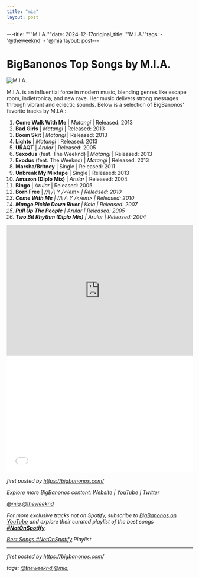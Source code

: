 ```yaml
---
title: "mia"
layout: post
---
```

---title: "' 'M.I.A.''"date: 2024-12-17original_title: "'M.I.A.'"tags:  - '[@theweeknd](/tags/theweeknd/)'  - '[@mia](/tags/mia/)'layout: post---<h1>BigBanonos Top Songs by M.I.A.</h1><img alt="M.I.A." src="https://media.npr.org/assets/img/2013/11/04/photo_mia_300rgb-1-_danielsannwald_wide-e0200636b14abb77fa4ea3cdf8da4baf9576e5a8.jpg" /> <p>M.I.A. is an influential force in modern music, blending genres like escape room, indietronica, and new rave. Her music delivers strong messages through vibrant and eclectic sounds. Below is a selection of BigBanonos' favorite tracks by M.I.A.:</p> <ol> <li><strong>Come Walk With Me</strong> | <em>Matangi</em> | Released: 2013</li> <li><strong>Bad Girls</strong> | <em>Matangi</em> | Released: 2013</li> <li><strong>Boom Skit</strong> | <em>Matangi</em> | Released: 2013</li> <li><strong>Lights</strong> | <em>Matangi</em> | Released: 2013</li> <li><strong>URAQT</strong> | <em>Arular</em> | Released: 2005</li> <li><strong>Sexodus</strong> (feat. The Weeknd) | <em>Matangi</em> | Released: 2013</li> <li><strong>Exodus</strong> (feat. The Weeknd) | <em>Matangi</em> | Released: 2013</li> <li><strong>Marsha/Britney</strong> | Single | Released: 2011</li> <li><strong>Unbreak My Mixtape</strong> | Single | Released: 2013</li> <li><strong>Amazon (Diplo Mix)</strong> | <em>Arular</em> | Released: 2004</li> <li><strong>Bingo</strong> | <em>Arular</em> | Released: 2005</li> <li><strong>Born Free</strong> | <em>/\/\ /\ Y /\</em> | Released: 2010</li> <li><strong>Come With Me</strong> | <em>/\/\ /\ Y /\</em> | Released: 2010</li> <li><strong>Mango Pickle Down River</strong> | <em>Kala</em> | Released: 2007</li> <li><strong>Pull Up The People</strong> | <em>Arular</em> | Released: 2005</li> <li><strong>Two Bit Rhythm (Diplo Mix)</strong> | <em>Arular</em> | Released: 2004</li></ol> <div> <iframe allow="autoplay; clipboard-write; encrypted-media; fullscreen; picture-in-picture" allowfullscreen="" frameborder="0" height="352" loading="lazy" src="https://open.spotify.com/embed/playlist/0ryXQwpR9Mw9Uy6gomsNNn?utm_source=generator" width="100%"></iframe></div> <div> <iframe allowfullscreen="" frameborder="0" height="315" src="//www.youtube.com/embed/cdBzN_UTgkk" width="100%"></iframe></div> <p>first posted by <a href="https://bigbanonos.com/">https://bigbanonos.com/</a></p> <div> <p>Explore more BigBanonos content: <a href="https://bigbanonos.com/">Website</a> | <a href="https://www.youtube.com/[@BigBanonos](/tags/BigBanonos/)">YouTube</a> | <a href="https://x.com/bigbanonos">Twitter</a></p></div> <!--Tags--><p>[@mia](/tags/mia/),[@theweeknd](/tags/theweeknd/)</p><!--Subscribe and Playlist Links--><div>    <p>For more exclusive tracks not on Spotify, subscribe to <a href="https://www.youtube.com/[@BigBanonos](/tags/BigBanonos/)" target="_blank">BigBanonos on YouTube</a> and explore their curated playlist of the best songs <strong>[#NotOnSpotify](/tags/NotOnSpotify/)</strong>.</p>    <p><a href="https://www.youtube.com/playlist?list=PLtuNtuTatqI0kFahUCbtbfenC_ET5O_tr" target="_blank">Best Songs [#NotOnSpotify](/tags/NotOnSpotify/) Playlist<br /></a></p></div><hr /><p><em>first posted by</em> <a href="https://bigbanonos.com/" rel="noopener" target="_new">https://bigbanonos.com/</a></p><p>tags: [@theweeknd](/tags/theweeknd/),[@mia](/tags/mia/),</p>